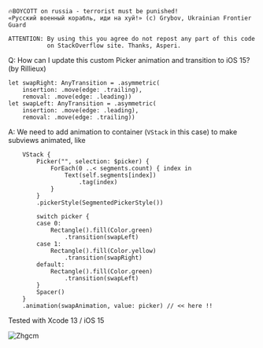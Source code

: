 ```
🔥BOYCOTT on russia - terrorist must be punished!
«Русский военный корабль, иди на хуй!» (c) Grybov, Ukrainian Frontier Guard

ATTENTION: By using this you agree do not repost any part of this code
           on StackOverflow site. Thanks, Asperi.
```

Q: How can I update this custom Picker animation and transition to iOS 15? (by Rillieux)

    let swapRight: AnyTransition = .asymmetric(
        insertion: .move(edge: .trailing),
        removal: .move(edge: .leading))
    let swapLeft: AnyTransition = .asymmetric(
        insertion: .move(edge: .leading),
        removal: .move(edge: .trailing))

A: We need to add animation to container (`VStack` in this case) to make subviews animated, like

		VStack {
			Picker("", selection: $picker) {
				ForEach(0 ..< segments.count) { index in
					Text(self.segments[index])
						.tag(index)
				}
			}
			.pickerStyle(SegmentedPickerStyle())

			switch picker {
			case 0:
				Rectangle().fill(Color.green)
					.transition(swapLeft)
			case 1:
				Rectangle().fill(Color.yellow)
					.transition(swapRight)
			default:
				Rectangle().fill(Color.green)
					.transition(swapLeft)
			}
			Spacer()
		}
		.animation(swapAnimation, value: picker) // << here !!

Tested with Xcode 13 / iOS 15

![Zhgcm](https://user-images.githubusercontent.com/62171579/179395878-5d6933fd-00ec-441c-8c79-e07b82b1d0a2.gif)
